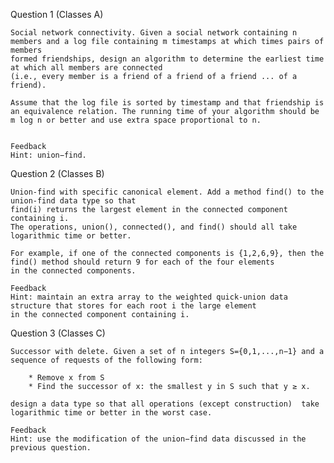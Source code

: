 
Question 1 (Classes A)

    Social network connectivity. Given a social network containing n members and a log file containing m timestamps at which times pairs of members
    formed friendships, design an algorithm to determine the earliest time at which all members are connected 
    (i.e., every member is a friend of a friend of a friend ... of a friend). 
    
    Assume that the log file is sorted by timestamp and that friendship is an equivalence relation. The running time of your algorithm should be
    m log n or better and use extra space proportional to n.
    
    
    Feedback
    Hint: union−find.

Question 2 (Classes B)

    Union-find with specific canonical element. Add a method find() to the union-find data type so that
    find(i) returns the largest element in the connected component containing i.
    The operations, union(), connected(), and find() should all take logarithmic time or better.
    
    For example, if one of the connected components is {1,2,6,9}, then the find() method should return 9 for each of the four elements
    in the connected components.
    
    Feedback
    Hint: maintain an extra array to the weighted quick-union data structure that stores for each root i the large element 
    in the connected component containing i.


Question 3 (Classes C)

    Successor with delete. Given a set of n integers S={0,1,...,n−1} and a sequence of requests of the following form:
    
        * Remove x from S
        * Find the successor of x: the smallest y in S such that y ≥ x.
    
    design a data type so that all operations (except construction)  take logarithmic time or better in the worst case.
    
    Feedback
    Hint: use the modification of the union−find data discussed in the previous question.